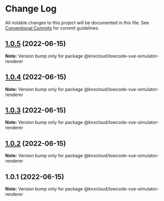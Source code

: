 # Change Log

All notable changes to this project will be documented in this file.
See [Conventional Commits](https://conventionalcommits.org) for commit guidelines.

## [1.0.5](https://github.com/KNXCloud/lowcode-engine-vue/compare/v1.0.4...v1.0.5) (2022-06-15)

**Note:** Version bump only for package @knxcloud/lowcode-vue-simulator-renderer





## [1.0.4](https://github.com/KNXCloud/lowcode-engine-vue/compare/v1.0.3...v1.0.4) (2022-06-15)

**Note:** Version bump only for package @knxcloud/lowcode-vue-simulator-renderer





## [1.0.3](https://github.com/KNXCloud/lowcode-engine-vue/compare/v1.0.2...v1.0.3) (2022-06-15)

**Note:** Version bump only for package @knxcloud/lowcode-vue-simulator-renderer





## [1.0.2](https://github.com/KNXCloud/lowcode-engine-vue/compare/v1.0.1...v1.0.2) (2022-06-15)

**Note:** Version bump only for package @knxcloud/lowcode-vue-simulator-renderer





## 1.0.1 (2022-06-15)

**Note:** Version bump only for package @knxcloud/lowcode-vue-simulator-renderer
